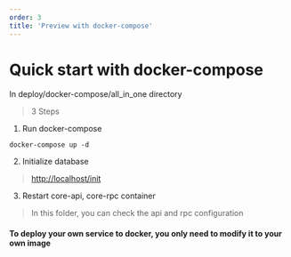 ```yaml
---
order: 3
title: 'Preview with docker-compose'
---
```


# Quick start with docker-compose

In deploy/docker-compose/all_in_one directory

> 3 Steps

1. Run docker-compose

```shell
docker-compose up -d
```

2. Initialize database

> <http://localhost/init>

3. Restart core-api, core-rpc container

> In this folder, you can check the  api and rpc configuration

#### To deploy your own service to docker, you only need to modify it to your own image
